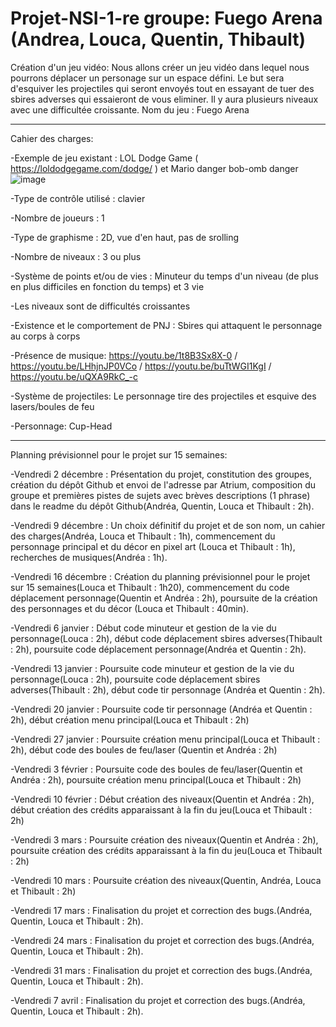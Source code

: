 # Projet-NSI-1-re groupe: Fuego Arena  (Andrea, Louca, Quentin, Thibault)
Création d'un jeu vidéo: 
Nous allons créer un jeu vidéo dans lequel nous pourrons déplacer un personage sur un espace défini. Le but sera d'esquiver les projectiles qui seront envoyés tout en essayant de tuer des sbires adverses qui essaieront de vous eliminer. Il y aura plusieurs niveaux avec une difficultée croissante.
Nom du jeu : Fuego Arena 

--------------------------------------------------------------------------------------------------------------------------------------------------------------------
Cahier des charges:

-Exemple de jeu existant : LOL Dodge Game ( https://loldodgegame.com/dodge/ ) et Mario danger bob-omb danger ![image](https://user-images.githubusercontent.com/119674954/206699870-22b373e7-b407-48c8-94a5-0ef7cfd662aa.png)

-Type de contrôle utilisé : clavier

-Nombre de joueurs : 1

-Type de graphisme : 2D, vue d'en haut, pas de srolling

-Nombre de niveaux : 3 ou plus

-Système de points et/ou de vies : Minuteur du temps d'un niveau (de plus en plus difficiles en fonction du temps) et 3 vie

-Les niveaux sont de difficultés croissantes
  
-Existence et le comportement de PNJ : Sbires qui attaquent le personnage au corps à corps
  
-Présence de musique: https://youtu.be/1t8B3Sx8X-0 / https://youtu.be/LHhjnJP0VCo / https://youtu.be/buTtWGI1KgI / https://youtu.be/uQXA9RkC_-c
   
-Système de projectiles: Le personnage tire des projectiles et esquive des lasers/boules de feu

-Personnage: Cup-Head

-----------------------------------------------------------------------------------------------------------------------------------------------------------
Planning prévisionnel pour le projet sur 15 semaines:

-Vendredi 2 décembre : Présentation du projet, constitution des groupes, création du dépôt Github et envoi de l'adresse par Atrium, composition du groupe et premières pistes de sujets avec brèves descriptions (1 phrase) dans le readme du dépôt Github(Andréa, Quentin, Louca et Thibault : 2h). 

-Vendredi 9 décembre : Un choix définitif du projet et de son nom, un cahier des charges(Andréa, Louca et Thibault : 1h), commencement du personnage principal et du décor en pixel art (Louca et Thibault : 1h), recherches de musiques(Andréa : 1h).

-Vendredi 16 décembre : Création du planning prévisionnel pour le projet sur 15 semaines(Louca et Thibault : 1h20), commencement du code déplacement personnage(Quentin et Andréa : 2h), poursuite de la création des personnages et du décor (Louca et Thibault : 40min).

-Vendredi 6 janvier : Début code minuteur et gestion de la vie du personnage(Louca : 2h), début code déplacement sbires adverses(Thibault : 2h), poursuite code déplacement personnage(Andréa et Quentin : 2h).

-Vendredi 13 janvier : Poursuite code minuteur et gestion de la vie du personnage(Louca : 2h), poursuite code déplacement sbires adverses(Thibault : 2h), début code tir personnage (Andréa et Quentin : 2h).

-Vendredi 20 janvier : Poursuite code tir personnage (Andréa et Quentin : 2h), début création menu principal(Louca et Thibault : 2h) 

-Vendredi 27 janvier : Poursuite création menu principal(Louca et Thibault : 2h), début code des boules de feu/laser (Quentin et Andréa : 2h)

-Vendredi 3 février : Poursuite code des boules de feu/laser(Quentin et Andréa : 2h), poursuite création menu principal(Louca et Thibault : 2h)  

-Vendredi 10 février : Début création des niveaux(Quentin et Andréa : 2h), début création des crédits apparaissant à la fin du jeu(Louca et Thibault : 2h) 

-Vendredi 3 mars :  Poursuite création des niveaux(Quentin et Andréa : 2h), poursuite création des crédits apparaissant à la fin du jeu(Louca et Thibault : 2h) 

-Vendredi 10 mars : Poursuite création des niveaux(Quentin, Andréa, Louca et Thibault : 2h)

-Vendredi 17 mars : Finalisation du projet et correction des bugs.(Andréa, Quentin, Louca et Thibault : 2h).

-Vendredi 24 mars : Finalisation du projet et correction des bugs.(Andréa, Quentin, Louca et Thibault : 2h).

-Vendredi 31 mars : Finalisation du projet et correction des bugs.(Andréa, Quentin, Louca et Thibault : 2h).

-Vendredi 7 avril :  Finalisation du projet et correction des bugs.(Andréa, Quentin, Louca et Thibault : 2h).

